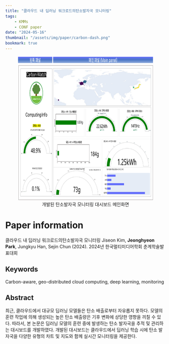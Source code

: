 ```yaml
---
title: "클라우드 내 딥러닝 워크로드의탄소발자국 모니터링"
tags:
    - KMMs
    - CONF paper
date: "2024-05-16"
thumbnail: "/assets/img/paper/carbon-dash.png"
bookmark: true
---
```


<figure> 
    <img src="/assets/img/paper/carbon-dash.png" alt="vpp" style="width:720px; height:451px;">
    <figcaption align='center'>개발된 탄소발자국 모니터링 대시보드 메인화면</figcaption>
</figure>


# Paper information
클라우드 내 딥러닝 워크로드의탄소발자국 모니터링
Jiseon Kim, **Jeonghyeon Park**, Jungkyu Han, Sejin Chun (2024). 2024년 한국멀티미디어학회 춘계학술발표대회


## Keywords
Carbon-aware, geo-distributed cloud computing, deep learning, monitoring

## Abstract
최근, 클라우드에서 대규모 딥러닝 모델들은 탄소 배출로부터 자유롭지 못하다. 모델의 훈련 작업에 의해 생성되는 높은 탄소 배출량은 기후 변화에 상당한 영향을 끼칠 수 있다. 따라서, 본 논문은 딥러닝 모델의 훈련 중에 발생하는 탄소 발자국을 추적 및 관리하는 대시보드를 개발하였다. 개발된 대시보드는 클라우드에서 딥러닝 학습 시에 탄소 발자국을 다양한 유형의 차트 및 지도와 함께 실시간 모니터링을 제공한다.

<!-- ## Note

<div class="alert alert-primary" role="alert">
    본 논문은 <strong>2024년 한국멀티미디어학회 춘계학술발표대회 우수논문상</strong> 수상하였습니다
</div> -->